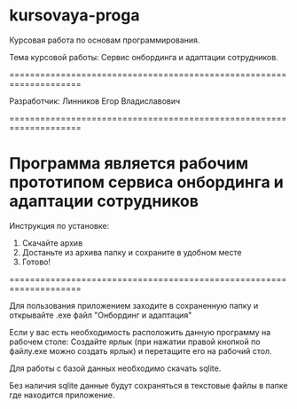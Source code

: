 # kursovaya-proga
Курсовая работа по основам программирования. 

Тема курсовой работы: Сервис онбординга и адаптации сотрудников.

====================================================================

Разработчик: Линников Егор Владиславович

====================================================================

Программа является рабочим прототипом сервиса онбординга и адаптации сотрудников
====================================================================

Инструкция по установке:
1. Скачайте архив
2. Достаньте из архива папку и сохраните в удобном месте
3. Готово!

====================================================================

Для пользования приложением заходите в сохраненную папку и открывайте .exe файл "Онбординг и адаптация"

Если у вас есть необходимость расположить данную программу на рабочем столе: Создайте ярлык (при нажатии правой кнопкой по файлу.exe можно создать ярлык) и перетащите его на рабочий стол.

Для работы с базой данных необходимо скачать sqlite.

Без наличия sqlite данные будут сохраняться в текстовые файлы в папке где находится приложение.

